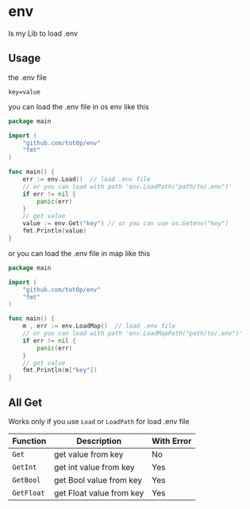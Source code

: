 # env

Is my Lib to load .env

## Usage

the .env file

```env
key=value
```

you can load the .env file in os env like this

```go
package main

import (
	"github.com/tot0p/env"
	"fmt"
)

func main() {
    err := env.Load()  // load .env file
	// or you can load with path 'env.LoadPath("path/to/.env")'
	if err != nil {
        panic(err)
    }
	// get value
	value := env.Get("key") // or you can use os.Getenv("key")
	fmt.Println(value)
}
```

or you can load the .env file in map like this

```go
package main

import (
	"github.com/tot0p/env"
	"fmt"
)

func main() {
    m , err := env.LoadMap()  // load .env file
	// or you can load with path 'env.LoadMapPath("path/to/.env")'
	if err != nil {
        panic(err)
    }
	// get value
	fmt.Println(m["key"])
}
```


## All Get

Works only if you use `Load` or `LoadPath` for load .env file

| Function  | Description             | With Error |
|-----------|-------------------------| ---------- |
| `Get`     | get value from key      | No         |
| `GetInt`  | get int value from key  | Yes        |
| `GetBool` | get Bool value from key | Yes        |
| `GetFloat`| get Float value from key| Yes        |

